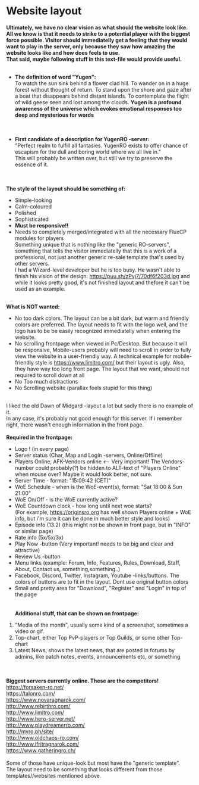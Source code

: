 <meta charset="UTF-8">
<h1><b>Website layout</b></h1>
<b> Ultimately, we have no clear vision as what should the website look like. All we know is that it needs to strike to a potential player with the biggest force possible. Visitor should immediatelly get a feeling that they would want to play in the server, only because they saw how amazing the website looks like and how does feels to use.<br>
That said, maybe following stuff in this text-file would provide useful.</b><br><br>

- <b>The definition of word "Yugen": </b><br>
To watch the sun sink behind a flower clad hill. To wander on in a
huge forest without thought of return. To stand upon the shore and
gaze after a boat that disappears behind distant islands. To
contemplate the flight of wild geese seen and lost among the clouds. <b>Yugen is a profound awareness of the universe which evokes emotional responses too deep and mysterious for words</b><br>
<br><br>

- <b>First candidate of a description for YugenRO -server:</b><br>
"Perfect realm to fulfill all fantasies. YugenRO exists to offer
chance of escapism for the dull and boring world where we all live
in."<br>
This will probably be written over, but still we try to preserve the essence of it.<br>
<br><br>

<b>The style of the layout should be something of: </b><br>
- Simple-looking <br>
- Calm-coloured <br>
- Polished <br>
- Sophisticated<br>
- <b>Must be responsive!!</b><br>
- Needs to completely merged/integrated with all the necessary FluxCP modules for players<br>
Something unique that is nothing like the "generic RO-servers", something that tells the visitor immediatelly that this is a work of a professional, not just another generic re-sale template that's used by other servers. <br>
I had a Wizard-level developer but he is too busy. He wasn't able to finish his vision of the design: <a href="https://puu.sh/zPvj7/70df6f203d.jpg"> https://puu.sh/zPvj7/70df6f203d.jpg</a> and while it looks pretty good, it's not finished layout and thefore it can't be used as an example.<br><br>

<b>What is NOT wanted:</b><br>
- No too dark colors. The layout can be a bit dark, but warm and friendly colors are preferred. The layout needs to fit with the logo well, and the logo has to be be easily recognized immediatelly when entering the website.
- No scrolling frontpage when viewed in Pc/Desktop. But because it will be responsive, Mobile-users probably will need to scroll in order to fully view the website in a user-friendly way. A technical example for mobile-friendly style is https://www.limitro.com/ but their layout is ugly. Also, they have way too long front page. The layout that we want, should not required to scroll down at all <br>
- No Too much distractions <br>
- No Scrolling website (parallax feels stupid for this thing) <br><br>

I liked the old Dawn of Midgard -layout a lot but sadly there is no example of it. <br>
In any case, it's probably not good enough for this server. If i remember right, there wasn't enough information in the front page.<br>
<br>
<b>Required in the frontpage:<br></b>
- Logo ! (in every page)<br>
- Server status (Char, Map and Login -servers, Online/Offline)<br>
- Players Online, AFK-Vendors online <-- Very important! The Vendors-number could probably(?) be hidden to ALT-text of "Players Online" when mouse over? Maybe it would look better, not sure.<br>
- Server Time - format: "15:09:42 (CET)"<br>
- WoE Schedule - when is the WoE-event(s), format: "Sat 18:00 & Sun 21:00"<br>
- WoE On/Off - is the WoE currently active?<br>
- WoE Countdown clock - how long until next woe starts?<br>
(For example, https://originsro.org has well shown Players online + WoE info, but i'm sure it can be done in much better style and looks) 
- Episode info (13.2) (this might not be shown in front page, but in "INFO" or similar page)<br> 
- Rate info (5x/5x/3x)<br>
- Play Now -button (Very important! needs to be big and clear and attractive)<br>
- Review Us -button 
- Menu links (example: Forum, Info, Features, Rules, Download, Staff, About, Contact us, something,something..)<br>
- Facebook, Discord, Twitter, Instagram, Youtube -links/buttons. The colors of buttons are to fit in the layout. Dont use original button colors<br>
- Small and pretty area for "Download", "Register" and "Login" in top of the page<br>
<br><br>
 <b>Additional stuff, that can be shown on frontpage:</b> <br>
1. "Media of the month", usually some kind of a screenshot, sometimes a video or gif.<br>
2. Top-chart, either Top PvP-players or Top Guilds, or some other Top-chart<br>
3. Latest News, shows the latest news, that are posted in forums by admins, like patch notes, events, announcements etc, or something<br>



<b><br><br>Biggest servers currently online. These are the competitors!<br></b>
<a href="https://forsaken-ro.net/">https://forsaken-ro.net/</a><br>
<a href="https://talonro.com/">https://talonro.com/</a><br>
<a href="https://www.novaragnarok.com/">https://www.novaragnarok.com/</a><br>
<a href="http://www.rebirthro.com/">http://www.rebirthro.com/</a><br>
<a href="http://www.limitro.com/">http://www.limitro.com/</a><br>
<a href="http://www.hero-server.net/">http://www.hero-server.net/</a> <br>
<a href="http://www.playdreamerro.com/">http://www.playdreamerro.com/</a><br>
<a href="http://myro.ph/site/">http://myro.ph/site/</a><br>
<a href="http://www.oldchaos-ro.com/">http://www.oldchaos-ro.com/</a> <br>
<a href="http://www.ifritragnarok.com/">http://www.ifritragnarok.com/</a> <br>
<a href="https://www.gatheringro.ch/">https://www.gatheringro.ch/</a> <br>
<br>
Some of those have unique-look but most have the "generic template".<br>
The layout need to be something that looks different from those templates//websites mentioned above.<br>


